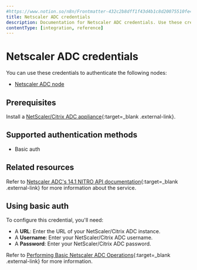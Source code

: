 ```yaml
---
#https://www.notion.so/n8n/Frontmatter-432c2b8dff1f43d4b1c8d20075510fe4
title: Netscaler ADC credentials
description: Documentation for Netscaler ADC credentials. Use these credentials to authenticate Netscaler ADC in n8n, a workflow automation platform.
contentType: [integration, reference]
---
```


# Netscaler ADC credentials

You can use these credentials to authenticate the following nodes:

* [Netscaler ADC node](/integrations/builtin/app-nodes/n8n-nodes-base.netscaleradc/)

## Prerequisites

Install a [NetScaler/Citrix ADC appliance](https://docs.netscaler.com/en-us/citrix-adc/current-release/getting-started-with-citrix-adc){:target=_blank .external-link}.

## Supported authentication methods

- Basic auth

## Related resources

Refer to [Netscaler ADC's 14.1 NITRO API documentation](https://developer-docs.netscaler.com/en-us/adc-nitro-api/current-release){:target=_blank .external-link} for more information about the service.

## Using basic auth

To configure this credential, you'll need:

* A **URL**: Enter the URL of your NetScaler/Citrix ADC instance.
* A **Username**: Enter your NetScaler/Citrix ADC username.
* A **Password**: Enter your NetScaler/Citrix ADC password.

Refer to [Performing Basic Netscaler ADC Operations](https://developer-docs.netscaler.com/en-us/adc-nitro-api/current-release/performing-basic-netscaler-operations){:target=_blank .external-link} for more information.
